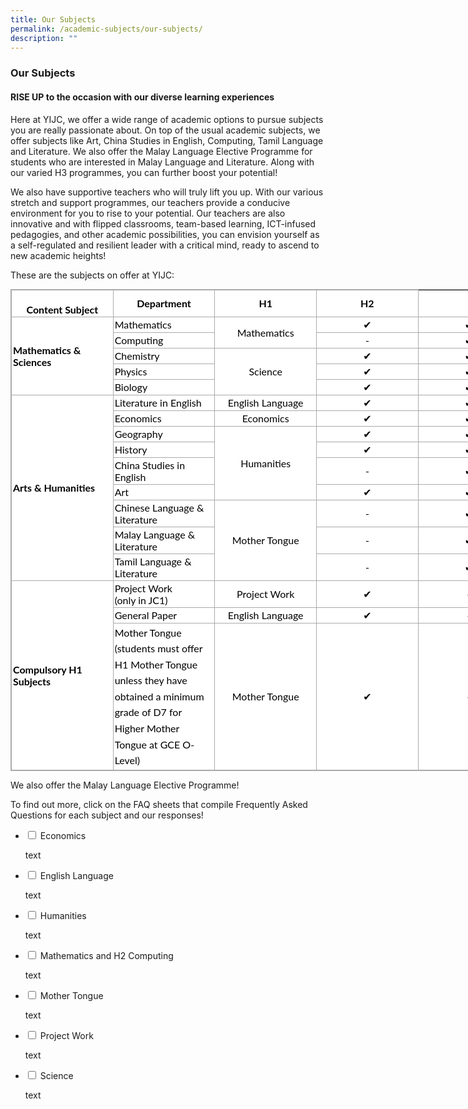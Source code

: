 ```yaml
---
title: Our Subjects
permalink: /academic-subjects/our-subjects/
description: ""
---
```

### **Our Subjects**
#### **RISE UP to the occasion with our diverse learning experiences**
Here at YIJC, we offer a wide range of academic options to pursue subjects you are really passionate about. On top of the usual academic subjects, we offer subjects like Art, China Studies in English, Computing, Tamil Language and Literature. We also offer the Malay Language Elective Programme for students who are interested in Malay Language and Literature. Along with our varied H3 programmes, you can further boost your potential!

We also have supportive teachers who will truly lift you up. With our various stretch and support programmes, our teachers provide a conducive environment for you to rise to your potential. Our teachers are also innovative and with flipped classrooms, team-based learning, ICT-infused pedagogies, and other academic possibilities, you can envision yourself as a self-regulated and resilient leader with a critical mind, ready to ascend to new academic heights!

These are the subjects on offer at YIJC:

<table class="iveo_table ives_tab_simple3 ive_eobj_center" style="margin: auto; outline: 0px; padding: 0px; border-collapse: collapse; clear: both; border: 1px solid rgb(170, 170, 170); color: rgb(0, 0, 0); font-family: Lato, sans-serif; font-size: 16px; font-style: normal; font-variant-ligatures: normal; font-variant-caps: normal; font-weight: 400; letter-spacing: normal; orphans: 2; text-align: justify; text-transform: none; white-space: normal; widows: 2; word-spacing: 0px; -webkit-text-stroke-width: 0px; background-color: rgb(255, 255, 255); text-decoration-thickness: initial; text-decoration-style: initial; text-decoration-color: initial; width: 816.364px;"><tbody style="margin: 0px; outline: 0px; padding: 0px;"><tr style="margin: 0px; outline: 0px; padding: 0px;"><td width="20%" style="margin: 0px; outline: 0px; padding: 2px; text-align: center; border: 1px solid rgb(170, 170, 170);"><strong style="margin: 0px; outline: 0px; padding: 0px;"><br class="Apple-interchange-newline">Content Subject</strong><br style="margin: 0px; outline: 0px; padding: 0px;"></td><td width="20%" style="margin: 0px; outline: 0px; padding: 2px; text-align: center; border: 1px solid rgb(170, 170, 170);"><strong style="margin: 0px; outline: 0px; padding: 0px;">Department</strong><br style="margin: 0px; outline: 0px; padding: 0px;"></td><td width="20%" style="margin: 0px; outline: 0px; padding: 2px; text-align: center; border: 1px solid rgb(170, 170, 170);"><strong style="margin: 0px; outline: 0px; padding: 0px;">H1</strong><br style="margin: 0px; outline: 0px; padding: 0px;"></td><td width="20%" style="margin: 0px; outline: 0px; padding: 2px; text-align: center; border: 1px solid rgb(170, 170, 170);"><strong style="margin: 0px; outline: 0px; padding: 0px;">H2</strong><br style="margin: 0px; outline: 0px; padding: 0px;"></td></tr><tr style="margin: 0px; outline: 0px; padding: 0px;"><td rowspan="5" width="20%" style="margin: 0px; outline: 0px; padding: 2px; text-align: left; border: 1px solid rgb(170, 170, 170);"><strong style="margin: 0px; outline: 0px; padding: 0px;">Mathematics &amp; Sciences</strong><br style="margin: 0px; outline: 0px; padding: 0px;"></td><td width="20%" style="margin: 0px; outline: 0px; padding: 2px; text-align: left; border: 1px solid rgb(170, 170, 170);">Mathematics<br style="margin: 0px; outline: 0px; padding: 0px;"></td><td rowspan="2" width="20%" style="margin: 0px; outline: 0px; padding: 2px; text-align: center; border: 1px solid rgb(170, 170, 170);">Mathematics<br style="margin: 0px; outline: 0px; padding: 0px;"></td><td width="20%" style="margin: 0px; outline: 0px; padding: 2px; text-align: center; border: 1px solid rgb(170, 170, 170);">✔<br style="margin: 0px; outline: 0px; padding: 0px;"></td><td width="20%" style="margin: 0px; outline: 0px; padding: 2px; text-align: center; border: 1px solid rgb(170, 170, 170);">✔<br style="margin: 0px; outline: 0px; padding: 0px;"></td></tr><tr style="margin: 0px; outline: 0px; padding: 0px;"><td width="20%" style="margin: 0px; outline: 0px; padding: 2px; text-align: left; border: 1px solid rgb(170, 170, 170);">Computing<br style="margin: 0px; outline: 0px; padding: 0px;"></td><td width="20%" style="margin: 0px; outline: 0px; padding: 2px; text-align: center; border: 1px solid rgb(170, 170, 170);">-<br style="margin: 0px; outline: 0px; padding: 0px;"></td><td width="20%" style="margin: 0px; outline: 0px; padding: 2px; text-align: center; border: 1px solid rgb(170, 170, 170);">✔<br style="margin: 0px; outline: 0px; padding: 0px;"></td></tr><tr style="margin: 0px; outline: 0px; padding: 0px;"><td width="20%" style="margin: 0px; outline: 0px; padding: 2px; text-align: left; border: 1px solid rgb(170, 170, 170);">Chemistry<br style="margin: 0px; outline: 0px; padding: 0px;"></td><td rowspan="3" width="20%" style="margin: 0px; outline: 0px; padding: 2px; text-align: center; border: 1px solid rgb(170, 170, 170);">Science<br style="margin: 0px; outline: 0px; padding: 0px;"></td><td width="20%" style="margin: 0px; outline: 0px; padding: 2px; text-align: center; border: 1px solid rgb(170, 170, 170);">✔<br style="margin: 0px; outline: 0px; padding: 0px;"></td><td width="20%" style="margin: 0px; outline: 0px; padding: 2px; text-align: center; border: 1px solid rgb(170, 170, 170);">✔<br style="margin: 0px; outline: 0px; padding: 0px;"></td></tr><tr style="margin: 0px; outline: 0px; padding: 0px;"><td width="20%" style="margin: 0px; outline: 0px; padding: 2px; text-align: left; border: 1px solid rgb(170, 170, 170);">Physics<br style="margin: 0px; outline: 0px; padding: 0px;"></td><td width="20%" style="margin: 0px; outline: 0px; padding: 2px; text-align: center; border: 1px solid rgb(170, 170, 170);">✔<br style="margin: 0px; outline: 0px; padding: 0px;"></td><td width="20%" style="margin: 0px; outline: 0px; padding: 2px; text-align: center; border: 1px solid rgb(170, 170, 170);">✔<br style="margin: 0px; outline: 0px; padding: 0px;"></td></tr><tr style="margin: 0px; outline: 0px; padding: 0px;"><td width="20%" style="margin: 0px; outline: 0px; padding: 2px; text-align: left; border: 1px solid rgb(170, 170, 170);">Biology<br style="margin: 0px; outline: 0px; padding: 0px;"></td><td width="20%" style="margin: 0px; outline: 0px; padding: 2px; text-align: center; border: 1px solid rgb(170, 170, 170);">✔<br style="margin: 0px; outline: 0px; padding: 0px;"></td><td width="20%" style="margin: 0px; outline: 0px; padding: 2px; text-align: center; border: 1px solid rgb(170, 170, 170);">✔<br style="margin: 0px; outline: 0px; padding: 0px;"></td></tr><tr style="margin: 0px; outline: 0px; padding: 0px;"><td rowspan="9" width="20%" style="margin: 0px; outline: 0px; padding: 2px; text-align: left; border: 1px solid rgb(170, 170, 170);"><strong style="margin: 0px; outline: 0px; padding: 0px;">Arts &amp; Humanities</strong><br style="margin: 0px; outline: 0px; padding: 0px;"></td><td width="20%" style="margin: 0px; outline: 0px; padding: 2px; text-align: left; border: 1px solid rgb(170, 170, 170);">Literature in English<br style="margin: 0px; outline: 0px; padding: 0px;"></td><td width="20%" style="margin: 0px; outline: 0px; padding: 2px; text-align: center; border: 1px solid rgb(170, 170, 170);">English Language<br style="margin: 0px; outline: 0px; padding: 0px;"></td><td width="20%" style="margin: 0px; outline: 0px; padding: 2px; text-align: center; border: 1px solid rgb(170, 170, 170);">✔<br style="margin: 0px; outline: 0px; padding: 0px;"></td><td width="20%" style="margin: 0px; outline: 0px; padding: 2px; text-align: center; border: 1px solid rgb(170, 170, 170);">✔<br style="margin: 0px; outline: 0px; padding: 0px;"></td></tr><tr style="margin: 0px; outline: 0px; padding: 0px;"><td width="20%" style="margin: 0px; outline: 0px; padding: 2px; text-align: left; border: 1px solid rgb(170, 170, 170);">Economics<br style="margin: 0px; outline: 0px; padding: 0px;"></td><td width="20%" style="margin: 0px; outline: 0px; padding: 2px; text-align: center; border: 1px solid rgb(170, 170, 170);">Economics<br style="margin: 0px; outline: 0px; padding: 0px;"></td><td width="20%" style="margin: 0px; outline: 0px; padding: 2px; text-align: center; border: 1px solid rgb(170, 170, 170);">✔<br style="margin: 0px; outline: 0px; padding: 0px;"></td><td width="20%" style="margin: 0px; outline: 0px; padding: 2px; text-align: center; border: 1px solid rgb(170, 170, 170);">✔<br style="margin: 0px; outline: 0px; padding: 0px;"></td></tr><tr style="margin: 0px; outline: 0px; padding: 0px;"><td width="20%" style="margin: 0px; outline: 0px; padding: 2px; text-align: left; border: 1px solid rgb(170, 170, 170);">Geography<br style="margin: 0px; outline: 0px; padding: 0px;"></td><td rowspan="4" width="20%" style="margin: 0px; outline: 0px; padding: 2px; text-align: center; border: 1px solid rgb(170, 170, 170);">Humanities<br style="margin: 0px; outline: 0px; padding: 0px;"></td><td width="20%" style="margin: 0px; outline: 0px; padding: 2px; text-align: center; border: 1px solid rgb(170, 170, 170);">✔<br style="margin: 0px; outline: 0px; padding: 0px;"></td><td width="20%" style="margin: 0px; outline: 0px; padding: 2px; text-align: center; border: 1px solid rgb(170, 170, 170);">✔<br style="margin: 0px; outline: 0px; padding: 0px;"></td></tr><tr style="margin: 0px; outline: 0px; padding: 0px;"><td width="20%" style="margin: 0px; outline: 0px; padding: 2px; text-align: left; border: 1px solid rgb(170, 170, 170);">History<br style="margin: 0px; outline: 0px; padding: 0px;"></td><td width="20%" style="margin: 0px; outline: 0px; padding: 2px; text-align: center; border: 1px solid rgb(170, 170, 170);">✔<br style="margin: 0px; outline: 0px; padding: 0px;"></td><td width="20%" style="margin: 0px; outline: 0px; padding: 2px; text-align: center; border: 1px solid rgb(170, 170, 170);">✔<br style="margin: 0px; outline: 0px; padding: 0px;"></td></tr><tr style="margin: 0px; outline: 0px; padding: 0px;"><td width="20%" style="margin: 0px; outline: 0px; padding: 2px; text-align: left; border: 1px solid rgb(170, 170, 170);">China Studies in English<br style="margin: 0px; outline: 0px; padding: 0px;"></td><td width="20%" style="margin: 0px; outline: 0px; padding: 2px; text-align: center; border: 1px solid rgb(170, 170, 170);">-<br style="margin: 0px; outline: 0px; padding: 0px;"></td><td width="20%" style="margin: 0px; outline: 0px; padding: 2px; text-align: center; border: 1px solid rgb(170, 170, 170);">✔<br style="margin: 0px; outline: 0px; padding: 0px;"></td></tr><tr style="margin: 0px; outline: 0px; padding: 0px;"><td width="20%" style="margin: 0px; outline: 0px; padding: 2px; text-align: left; border: 1px solid rgb(170, 170, 170);">Art<br style="margin: 0px; outline: 0px; padding: 0px;"></td><td width="20%" style="margin: 0px; outline: 0px; padding: 2px; text-align: center; border: 1px solid rgb(170, 170, 170);">✔<br style="margin: 0px; outline: 0px; padding: 0px;"></td><td width="20%" style="margin: 0px; outline: 0px; padding: 2px; text-align: center; border: 1px solid rgb(170, 170, 170);">✔<br style="margin: 0px; outline: 0px; padding: 0px;"></td></tr><tr style="margin: 0px; outline: 0px; padding: 0px;"><td width="20%" style="margin: 0px; outline: 0px; padding: 2px; text-align: left; border: 1px solid rgb(170, 170, 170);">Chinese Language &amp; Literature<br style="margin: 0px; outline: 0px; padding: 0px;"></td><td rowspan="3" width="20%" style="margin: 0px; outline: 0px; padding: 2px; text-align: center; border: 1px solid rgb(170, 170, 170);">Mother Tongue<br style="margin: 0px; outline: 0px; padding: 0px;"></td><td width="20%" style="margin: 0px; outline: 0px; padding: 2px; text-align: center; border: 1px solid rgb(170, 170, 170);">-<br style="margin: 0px; outline: 0px; padding: 0px;"></td><td width="20%" style="margin: 0px; outline: 0px; padding: 2px; text-align: center; border: 1px solid rgb(170, 170, 170);">✔<br style="margin: 0px; outline: 0px; padding: 0px;"></td></tr><tr style="margin: 0px; outline: 0px; padding: 0px;"><td width="20%" style="margin: 0px; outline: 0px; padding: 2px; text-align: left; border: 1px solid rgb(170, 170, 170);">Malay Language &amp; Literature<br style="margin: 0px; outline: 0px; padding: 0px;"></td><td width="20%" style="margin: 0px; outline: 0px; padding: 2px; text-align: center; border: 1px solid rgb(170, 170, 170);">-<br style="margin: 0px; outline: 0px; padding: 0px;"></td><td width="20%" style="margin: 0px; outline: 0px; padding: 2px; text-align: center; border: 1px solid rgb(170, 170, 170);">✔<br style="margin: 0px; outline: 0px; padding: 0px;"></td></tr><tr style="margin: 0px; outline: 0px; padding: 0px;"><td width="20%" style="margin: 0px; outline: 0px; padding: 2px; text-align: left; border: 1px solid rgb(170, 170, 170);">Tamil Language &amp; Literature<br style="margin: 0px; outline: 0px; padding: 0px;"></td><td width="20%" style="margin: 0px; outline: 0px; padding: 2px; text-align: center; border: 1px solid rgb(170, 170, 170);">-<br style="margin: 0px; outline: 0px; padding: 0px;"></td><td width="20%" style="margin: 0px; outline: 0px; padding: 2px; text-align: center; border: 1px solid rgb(170, 170, 170);">✔<br style="margin: 0px; outline: 0px; padding: 0px;"></td></tr><tr style="margin: 0px; outline: 0px; padding: 0px;"><td rowspan="3" width="20%" style="margin: 0px; outline: 0px; padding: 2px; text-align: left; border: 1px solid rgb(170, 170, 170);"><strong style="margin: 0px; outline: 0px; padding: 0px;">Compulsory H1 Subjects</strong><br style="margin: 0px; outline: 0px; padding: 0px;"></td><td width="20%" style="margin: 0px; outline: 0px; padding: 2px; text-align: left; border: 1px solid rgb(170, 170, 170);">Project Work<br style="margin: 0px; outline: 0px; padding: 0px;"><font size="3" style="margin: 0px; outline: 0px; padding: 0px;">(only in JC1)</font><br style="margin: 0px; outline: 0px; padding: 0px;"></td><td width="20%" style="margin: 0px; outline: 0px; padding: 2px; text-align: center; border: 1px solid rgb(170, 170, 170);">Project Work<br style="margin: 0px; outline: 0px; padding: 0px;"></td><td width="20%" style="margin: 0px; outline: 0px; padding: 2px; text-align: center; border: 1px solid rgb(170, 170, 170);">✔<br style="margin: 0px; outline: 0px; padding: 0px;"></td><td width="20%" style="margin: 0px; outline: 0px; padding: 2px; text-align: center; border: 1px solid rgb(170, 170, 170);">-<br style="margin: 0px; outline: 0px; padding: 0px;"></td></tr><tr style="margin: 0px; outline: 0px; padding: 0px;"><td width="20%" style="margin: 0px; outline: 0px; padding: 2px; text-align: left; border: 1px solid rgb(170, 170, 170);">General Paper<br style="margin: 0px; outline: 0px; padding: 0px;"></td><td width="20%" style="margin: 0px; outline: 0px; padding: 2px; text-align: center; border: 1px solid rgb(170, 170, 170);">English Language<br style="margin: 0px; outline: 0px; padding: 0px;"></td><td width="20%" style="margin: 0px; outline: 0px; padding: 2px; text-align: center; border: 1px solid rgb(170, 170, 170);">✔<br style="margin: 0px; outline: 0px; padding: 0px;"></td><td width="20%" style="margin: 0px; outline: 0px; padding: 2px; text-align: center; border: 1px solid rgb(170, 170, 170);">-<br style="margin: 0px; outline: 0px; padding: 0px;"></td></tr><tr style="margin: 0px; outline: 0px; padding: 0px;"><td width="20%" style="margin: 0px; outline: 0px; padding: 2px; text-align: center; border: 1px solid rgb(170, 170, 170);"><div style="margin: 0px; outline: 0px; padding: 0px; line-height: 1.6em !important; color: rgb(0, 0, 0); font-family: Lato, sans-serif; font-size: 1em; text-align: left;">Mother Tongue</div><div style="margin: 0px; outline: 0px; padding: 0px; line-height: 1.6em !important; color: rgb(0, 0, 0); font-family: Lato, sans-serif; font-size: 1em; text-align: left;"><font size="3" style="margin: 0px; outline: 0px; padding: 0px;">(students must offer H1 Mother Tongue unless they have obtained a minimum grade of D7 for Higher Mother Tongue at GCE O-Level)</font></div></td><td width="20%" style="margin: 0px; outline: 0px; padding: 2px; text-align: center; border: 1px solid rgb(170, 170, 170);">Mother Tongue<br style="margin: 0px; outline: 0px; padding: 0px;"></td><td width="20%" style="margin: 0px; outline: 0px; padding: 2px; text-align: center; border: 1px solid rgb(170, 170, 170);">✔<br style="margin: 0px; outline: 0px; padding: 0px;"></td><td width="20%" style="margin: 0px; outline: 0px; padding: 2px; text-align: center; border: 1px solid rgb(170, 170, 170);">-</td></tr></tbody></table>

We also offer the Malay Language Elective Programme!

To find out more, click on the FAQ sheets that compile Frequently Asked Questions for each subject and our responses!

<ul class="jekyllcodex_accordion">
<li>
<input type="checkbox" id="accordion1">
<label for="accordion1">Economics</label>
<div>
<p>
text
</p>
</div>
</li>
<li>
<input type="checkbox" id="accordion2">
<label for="accordion2">English Language</label>
<div>
<p>
text
</p>
</div>
</li>
<li>
<input type="checkbox" id="accordion3">
<label for="accordion3">Humanities</label>
<div>
<p>
text	
</p>
</div>
</li>
	
<li>
<input type="checkbox" id="accordion4">
<label for="accordion4">Mathematics and H2 Computing</label>
<div>
<p>
text
</p>
</div>
</li>  	
<li>
<input type="checkbox" id="accordion5">
<label for="accordion5">Mother Tongue</label>
<div>
<p>
text
</p>
</div>
</li>	
<li>
<input type="checkbox" id="accordion6">
<label for="accordion6">Project Work</label>
<div>
<p>
text
</p>
</div>
</li>	
<li>
<input type="checkbox" id="accordion7">
<label for="accordion7">Science</label>
<div>
<p>
text
</p>
</div>
</li>	
</ul>